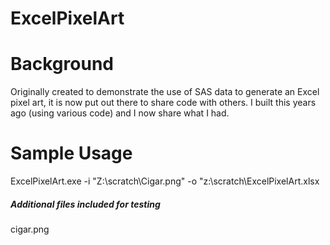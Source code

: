 # ExcelPixelArt

# Background

Originally created to demonstrate the use of SAS data to generate an Excel pixel art, it is now put out there to share code with others. I built this years ago (using various code) and I now share what I had.

# Sample Usage

ExcelPixelArt.exe -i "Z:\scratch\Cigar.png" -o "z:\scratch\ExcelPixelArt.xlsx

##### Additional files included for testing 

cigar.png
